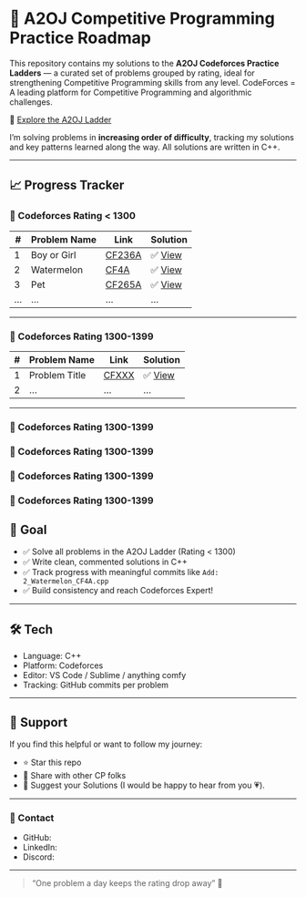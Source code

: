 # 🚀 A2OJ Competitive Programming Practice Roadmap

This repository contains my solutions to the **A2OJ Codeforces Practice Ladders** — a curated set of problems grouped by rating, ideal for strengthening Competitive Programming skills from any level.
CodeForces = A leading platform for Competitive Programming and algorithmic challenges.

🔗 [Explore the A2OJ Ladder](https://earthshakira.github.io/a2oj-clientside/server/Ladders.html)

I’m solving problems in **increasing order of difficulty**, tracking my solutions and key patterns learned along the way. All solutions are written in C++.

---

## 📈 Progress Tracker

### 🔹 Codeforces Rating < 1300

| # | Problem Name   | Link                                                         | Solution                              |
|---|----------------|--------------------------------------------------------------|---------------------------------------|
| 1 | Boy or Girl    | [CF236A](https://codeforces.com/problemset/problem/236/A)   | ✅ [View](./1_BoyOrGirl_CF236A.cpp)   |
| 2 | Watermelon     | [CF4A](https://codeforces.com/problemset/problem/4/A)       | ✅ [View](./2_Watermelon_CF4A.cpp)    |
| 3 | Pet            | [CF265A](https://codeforces.com/problemset/problem/265/A)   | ✅ [View](./3_Pet_CF265A.cpp)         |
| … | …              | …                                                            | …                                     |

---

### 🔹 Codeforces Rating 1300-1399

| # | Problem Name   | Link                                                         | Solution                              |
|---|----------------|--------------------------------------------------------------|---------------------------------------|
| 1 | Problem Title  | [CFXXX](https://codeforces.com/problemset/problem/XXX)      | ✅ [View](./folder/file.cpp)          |
| 2 | …              | …                                                            | …                                     |

---

### 🔹 Codeforces Rating 1300-1399
### 🔹 Codeforces Rating 1300-1399
### 🔹 Codeforces Rating 1300-1399
### 🔹 Codeforces Rating 1300-1399

## 🧠 Goal

- ✅ Solve all problems in the A2OJ Ladder (Rating < 1300)
- ✅ Write clean, commented solutions in C++
- ✅ Track progress with meaningful commits like `Add: 2_Watermelon_CF4A.cpp`
- ✅ Build consistency and reach Codeforces Expert!

---

## 🛠️ Tech

- Language: C++
- Platform: Codeforces
- Editor: VS Code / Sublime / anything comfy
- Tracking: GitHub commits per problem

---

## 🌟 Support

If you find this helpful or want to follow my journey:
- ⭐ Star this repo
- 🔁 Share with other CP folks
- 🧠 Suggest your Solutions (I would be happy to hear from you 💗).

---

### 💬 Contact

- GitHub:
- LinkedIn: 
- Discord: 
---

> “One problem a day keeps the rating drop away” 🚀


